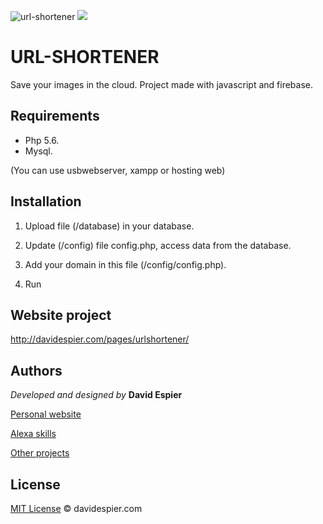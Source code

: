 ![url-shortener](https://i.postimg.cc/nzD2N72W/url1.png)
<img src="https://i.postimg.cc/T1j936Zq/url2.png"/>

# URL-SHORTENER
Save your images in the cloud.  Project made with javascript and firebase.

## Requirements

- Php 5.6.
- Mysql.

(You can use usbwebserver, xampp or hosting web)


## Installation

1. Upload file (/database) in your database.

2. Update (/config) file config.php, access data from the database.

3. Add your domain in this file (/config/config.php).

4. Run

## Website project

http://davidespier.com/pages/urlshortener/


## Authors

 *Developed and designed by*  **David Espier**


[Personal website](https://davidespier.com)

[Alexa skills](https://www.amazon.es/s?k=davidespier&i=alexa-skills)
        
[Other projects](https://github.com/davidespier?tab=repositories)



## License


[MIT License](https://choosealicense.com/licenses/mit/) © davidespier.com
